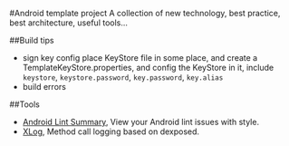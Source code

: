 #Android template project
A collection of new technology, best practice, best architecture, useful tools...

##Build tips
+  sign key config
place KeyStore file in some place, and create a TemplateKeyStore.properties, and config the KeyStore in it, include `keystore`, `keystore.password`, `key.password`, `key.alias`
+  build errors

##Tools
+  [Android Lint Summary](https://github.com/passy/android-lint-summary), View your Android lint issues with style.
+  [XLog](https://github.com/promeG/XLog), Method call logging based on dexposed.
